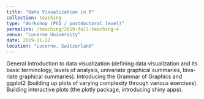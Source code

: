 ```yaml
---
title: "Data Visualization in R"
collection: teaching
type: "Workshop (PhD / postdoctoral level)"
permalink: /teaching/2019-fall-teaching-4
venue: "Lucerne University"
date: 2019-11-22
location: "Lucerne, Switzerland"
---
```


General introduction to data visualization (defining data visualization and its basic terminology, levels of analysis, univariate graphical summaries, biva-riate graphical summaries). Introducing the Grammar of Graphics and ggplot2 (building up plots of varying complexity through various exercises). Building interactive plots (the plotly package, introducing shiny apps).

